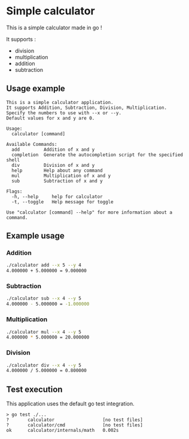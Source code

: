# Simple calculator

This is a simple calculator made in go !

It supports :

- division
- multiplication
- addition
- subtraction

## Usage example

```text
This is a simple calculator application.
It supports Addition, Subtraction, Division, Multiplication.
Specify the numbers to use with --x or --y.
Default values for x and y are 0.

Usage:
  calculator [command]

Available Commands:
  add         Addition of x and y
  completion  Generate the autocompletion script for the specified shell
  div         Division of x and y
  help        Help about any command
  mul         Multiplication of x and y
  sub         Subtraction of x and y

Flags:
  -h, --help     help for calculator
  -t, --toggle   Help message for toggle

Use "calculator [command] --help" for more information about a command.
```

## Example usage

### Addition

```bash
./calculator add --x 5 --y 4
4.000000 + 5.000000 = 9.000000
```

### Subtraction

```bash
./calculator sub --x 4 --y 5
4.000000 - 5.000000 = -1.000000
```

### Multiplication

```bash
./calculator mul --x 4 --y 5
4.000000 * 5.000000 = 20.000000
```

### Division

```bash
./calculator div --x 4 --y 5
4.000000 / 5.000000 = 0.800000
```

## Test execution

This application uses the default go test integration.

```text
> go test ./...
?       calculator                  [no test files]
?       calculator/cmd              [no test files]
ok      calculator/internals/math   0.002s
```
